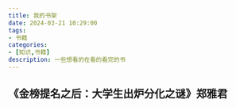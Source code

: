 ```yaml
---
title: 我的书架
date: 2024-03-21 10:29:00
tags:
- 书籍
categories:
- [知识,书籍]
description: 一些想看的在看的看完的书
---
```

## 《金榜提名之后：大学生出炉分化之谜》郑雅君




